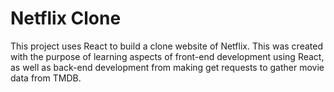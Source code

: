 # Netflix Clone

This project uses React to build a clone website of Netflix. This was created with the purpose of learning aspects of front-end development using React, as well as back-end development from making get requests to gather movie data from TMDB.
